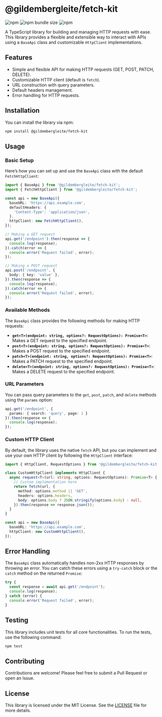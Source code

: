 # @gildembergleite/fetch-kit

![npm](https://img.shields.io/npm/v/@gildembergleite/fetch-kit)
![npm bundle size](https://img.shields.io/bundlephobia/min/@gildembergleite/fetch-kit)
![npm](https://img.shields.io/npm/dt/@gildembergleite/fetch-kit)

A TypeScript library for building and managing HTTP requests with ease. This library provides a flexible and extensible way to interact with APIs using a `BaseApi` class and customizable `HttpClient` implementations.

## Features

- Simple and flexible API for making HTTP requests (GET, POST, PATCH, DELETE).
- Customizable HTTP client (default is `fetch`).
- URL construction with query parameters.
- Default headers management.
- Error handling for HTTP requests.

## Installation

You can install the library via npm:

```bash
npm install @gildembergleite/fetch-kit
```

## Usage

### Basic Setup

Here’s how you can set up and use the `BaseApi` class with the default `FetchHttpClient`:

```typescript
import { BaseApi } from '@gildembergleite/fetch-kit';
import { FetchHttpClient } from '@gildembergleite/fetch-kit';

const api = new BaseApi({
  baseURL: 'https://api.example.com',
  defaultHeaders: {
    'Content-Type': 'application/json',
  },
  httpClient: new FetchHttpClient(),
});

// Making a GET request
api.get('/endpoint').then(response => {
  console.log(response);
}).catch(error => {
  console.error('Request failed', error);
});

// Making a POST request
api.post('/endpoint', {
  body: { key: 'value' },
}).then(response => {
  console.log(response);
}).catch(error => {
  console.error('Request failed', error);
});
```

### Available Methods

The `BaseApi` class provides the following methods for making HTTP requests:

- **`get<T>(endpoint: string, options?: RequestOptions): Promise<T>`**: Makes a GET request to the specified endpoint.
- **`post<T>(endpoint: string, options?: RequestOptions): Promise<T>`**: Makes a POST request to the specified endpoint.
- **`patch<T>(endpoint: string, options?: RequestOptions): Promise<T>`**: Makes a PATCH request to the specified endpoint.
- **`delete<T>(endpoint: string, options?: RequestOptions): Promise<T>`**: Makes a DELETE request to the specified endpoint.

### URL Parameters

You can pass query parameters to the `get`, `post`, `patch`, and `delete` methods using the `params` option:

```typescript
api.get('/endpoint', {
  params: { search: 'query', page: 1 }
}).then(response => {
  console.log(response);
});
```

### Custom HTTP Client

By default, the library uses the native `fetch` API, but you can implement and use your own HTTP client by following the `HttpClient` interface:

```typescript
import { HttpClient, RequestOptions } from '@gildembergleite/fetch-kit';

class CustomHttpClient implements HttpClient {
  async request<T>(url: string, options: RequestOptions): Promise<T> {
    // Custom implementation here
    return fetch(url, {
      method: options.method || 'GET',
      headers: options.headers,
      body: options.body ? JSON.stringify(options.body) : null,
    }).then(response => response.json());
  }
}

const api = new BaseApi({
  baseURL: 'https://api.example.com',
  httpClient: new CustomHttpClient(),
});
```

## Error Handling

The `BaseApi` class automatically handles non-2xx HTTP responses by throwing an error. You can catch these errors using a `try-catch` block or the `catch` method on the returned `Promise`:

```typescript
try {
  const response = await api.get('/endpoint');
  console.log(response);
} catch (error) {
  console.error('Request failed', error);
}
```

## Testing

This library includes unit tests for all core functionalities. To run the tests, use the following command:

```bash
npm test
```

## Contributing

Contributions are welcome! Please feel free to submit a Pull Request or open an Issue.

## License

This library is licensed under the MIT License. See the [LICENSE](LICENSE) file for more details.